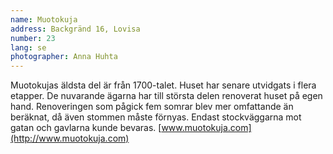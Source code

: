 ```yaml
---
name: Muotokuja
address: Backgränd 16, Lovisa
number: 23
lang: se
photographer: Anna Huhta
---
```

Muotokujas äldsta del är från 1700-talet. Huset har senare utvidgats i flera etapper. De nuvarande ägarna har till största delen renoverat huset på egen hand. Renoveringen som pågick fem somrar blev mer omfattande än beräknat, då även stommen måste förnyas. Endast stockväggarna mot gatan och gavlarna kunde bevaras.  [www.muotokuja.com](http://www.muotokuja.com)
